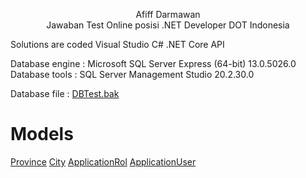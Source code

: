 <p align="center">
    Afiff Darmawan
    <br> Jawaban Test Online posisi .NET Developer DOT Indonesia
</p>

Solutions are coded Visual Studio C# .NET Core API

Database engine : Microsoft SQL Server Express (64-bit) 13.0.5026.0
Database tools  : SQL Server Management Studio	20.2.30.0

Database file   : [DBTest.bak](https://github.com/afifdarmawan77/Test/blob/master/DOT_Test/DBtest.bak) 

# Models
[Province](https://github.com/afifdarmawan77/Test/blob/master/DOT_Test/Province.cs)
[City](https://github.com/afifdarmawan77/Test/blob/master/DOT_Test/City.cs)
[ApplicationRol](https://github.com/afifdarmawan77/Test/blob/master/DOT_Test/ApplicationRole.cs)
[ApplicationUser](https://github.com/afifdarmawan77/Test/blob/master/DOT_Test/ApplicationUser.cs)


